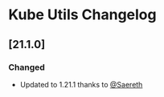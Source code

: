 # Kube Utils Changelog

## [21.1.0]

### Changed

- Updated to 1.21.1 thanks to [@Saereth](https://github.com/Saereth)

